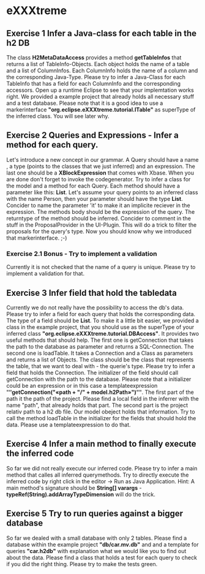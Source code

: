 # eXXXtreme
## Exercise 1 Infer a Java-class for each table in the h2 DB
The class **H2MetaDataAccess** provides a method **getTableInfos** that returns a list of TableInfo-Objects. Each object holds the name of a table and a list of ColumnInfos. Each ColumnInfo holds the name of a column and the corresponding Java-Type. 
Please try to infer a Java-Class for each TableInfo that has a field for each ColumnInfo and the corresponding accessors.
Open up a runtime Eclipse to see that your implemtation works right. We provided a example project that already holds all necessary stuff and a test database. Please note that it is a good idea to use a markerinterface **"org.eclipse.eXXXtreme.tutorial.ITable"** as superType of the inferred class. You will see later why.

## Exercise 2 Queries and Expressions - Infer a method for each query.
Let's introduce a new concept in our grammar. A Query should have a name , a type (points to the classes that we just inferred) and an expression. The last one should be a **XBlockExpression** that comes with Xbase. When you are done don't forget to invoke the codegenerator.
Try to infer a class for the model and a method for each Query. Each method should have a parameter like this: **List<TypeOfQuery>**. Let's assume your query points to an inferred class with the name Person, then your parameter should have the type  **List<Person>**. Concider to name the parameter 'it' to make it an implicite reciever in the expression.
The methods body should be the expression of the query. The returntype of the method should be inferred.
Concider to comment in the stuff in the ProposalProvider in the UI-Plugin. This will do a trick to filter the proposals for the query's type. Now you should know why we introduced that markerinterface. ;-)

### Exercise 2.1 Bonus - Try to implement a validation
Currently it is not checked that the name of a query is unique. Please try to implement a validation for that.

## Exercise 3 Infer field that hold the tabledata
Currently we do not really have the possibility to access the db's data. Please try to infer a field for each query that holds the corresponding data. The type of a field should be **List<TypeOfQuery>**. To make it a little bit easier, we provided a class in the example project, that you should use as the superType of your inferred class **"org.eclipse.eXXXtreme.tutorial.DBAccess"**. It provides two useful methods that should help. 
The first one is getConnection that takes the path to the database as parameter and returns a SQL-Connection.
The second one is loadTable. It takes a Connection and a Class as parameters and returns a list of Objects. The class should be the class that represents the table, that we want to deal with - the querie's type. 
Please try to infer a field that holds the Connection. The initializer of the field should call getConnection with the path to the database. Please note that a initializer could be an expression or in this case a templateexpression **'''getConnection("«path + "/" + model.h2Path»")'''**. The first part of the path it the path of the project. Please find a local field in the inferrer with the name "path", that already holds that part. The second part is the project relativ path to a h2 db file. Our model obeject holds that information.
Try to call the method loadTable in the initializer for the fields that should hold the data. Please use a templateexpression to do that.

## Exercise 4 Infer a main method to finally execute the inferred code
So far we did not really execute our inferred code. Please try to infer a main method that calles all inferred querymethods. 
Try to directly execute the inferred code by right click in the editor -> Run as Java Application.
Hint: A main method's signature should be **String[] varargs** - **typeRef(String).addArrayTypeDimension** will do the trick.

## Exercise 5 Try to run queries against a bigger database
So far we dealed with a small database with only 2 tables. Please find a database within the example project **"db/car.mv.db"** and and a template for queries **"car.h2db"** with explanation what we would like you to find out about the data. Please find a class that holds a test for each query to check if you did the right thing. Please try to make the tests green.
